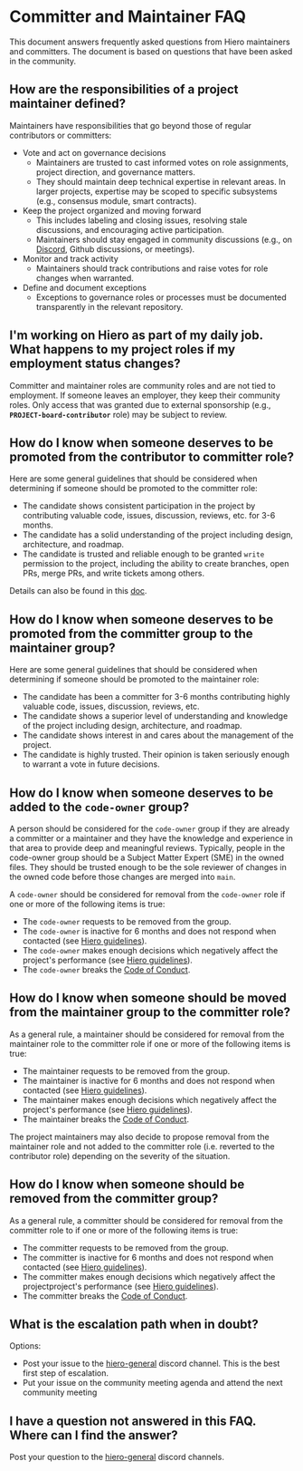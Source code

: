 # Committer and Maintainer FAQ

This document answers frequently asked questions from Hiero maintainers and committers.
The document is based on questions that have been asked in the community.

## How are the responsibilities of a project maintainer defined?

Maintainers have responsibilities that go beyond those of regular contributors or committers:

- Vote and act on governance decisions
  - Maintainers are trusted to cast informed votes on role assignments, project direction, and governance matters.
  - They should maintain deep technical expertise in relevant areas.
    In larger projects, expertise may be scoped to specific subsystems (e.g., consensus module, smart contracts).
- Keep the project organized and moving forward
  - This includes labeling and closing issues, resolving stale discussions, and encouraging active participation.
  - Maintainers should stay engaged in community discussions (e.g., on [Discord](https://discord.gg/pZ2GT6aq), Github discussions, or meetings).
- Monitor and track activity
    - Maintainers should track contributions and raise votes for role changes when warranted.
- Define and document exceptions
  - Exceptions to governance roles or processes must be documented transparently in the relevant repository.

## I'm working on Hiero as part of my daily job. What happens to my project roles if my employment status changes?

Committer and maintainer roles are community roles and are not tied to employment.
If someone leaves an employer, they keep their community roles.
Only access that was granted due to external sponsorship (e.g., **`PROJECT-board-contributor`** role) may be subject to review.

## How do I know when someone deserves to be promoted from the contributor to committer role?
    
Here are some general guidelines that should be considered when determining if someone should be promoted to the committer role:
    
- The candidate shows consistent participation in the project by contributing valuable code, issues, discussion, reviews, etc. for 3-6 months.
- The candidate has a solid understanding of the project including design, architecture, and roadmap.
- The candidate is trusted and reliable enough to be granted `write` permission to the project, including the ability to create branches, open PRs, merge PRs, and write tickets among others.
    
Details can also be found in this [doc](roles-and-groups.md).

## How do I know when someone deserves to be promoted from the committer group to the maintainer group?
    
Here are some general guidelines that should be considered when determining if someone should be promoted to the maintainer role:
    
- The candidate has been a committer for 3-6 months contributing highly valuable code, issues, discussion, reviews, etc.
- The candidate shows a superior level of understanding and knowledge of the project including design, architecture, and roadmap.
- The candidate shows interest in and cares about the management of the project.
- The candidate is highly trusted. Their opinion is taken seriously enough to warrant a vote in future decisions.

## How do I know when someone deserves to be added to the `code-owner` group?
    
A person should be considered for the `code-owner` group if they are already a committer or a maintainer and they have the knowledge and experience in that area to provide deep and meaningful reviews.
Typically, people in the code-owner group should be a Subject Matter Expert (SME) in the owned files.
They should be trusted enough to be the sole reviewer of changes in the owned code before those changes are merged into `main`.
    
 A `code-owner` should be considered for removal from the `code-owner` role if one or more of the following items is true:

- The `code-owner` requests to be removed from the group.
- The `code-owner` is inactive for 6 months and does not respond when contacted (see [Hiero guidelines](roles-and-groups.md#maintainers)).
- The `code-owner` makes enough decisions which negatively affect the project's performance (see [Hiero guidelines](roles-and-groups.md#maintainers)).
- The `code-owner` breaks the [Code of Conduct](https://github.com/hiero-ledger/.github/blob/main/CODE_OF_CONDUCT.md).

## How do I know when someone should be moved from the maintainer group to the committer role?
    
As a general rule, a maintainer should be considered for removal from the maintainer role to the committer role if one or more of the following items is true:
    
- The maintainer requests to be removed from the group.
- The maintainer is inactive for 6 months and does not respond when contacted (see [Hiero guidelines](roles-and-groups.md#maintainers)).
- The maintainer makes enough decisions which negatively affect the project's performance (see [Hiero guidelines](roles-and-groups.md#maintainers)).
- The maintainer breaks the [Code of Conduct](https://github.com/hiero-ledger/.github/blob/main/CODE_OF_CONDUCT.md).
    
The project maintainers may also decide to propose removal from the maintainer role and not added to the committer role (i.e. reverted to the contributor role) depending on the severity of the situation.

## How do I know when someone should be removed from the committer group?
    
As a general rule, a committer should be considered for removal from the committer role to if one or more of the following items is true:
    
- The committer requests to be removed from the group.
- The committer is inactive for 6 months and does not respond when contacted (see [Hiero guidelines](roles-and-groups.md#maintainers)).
- The committer makes enough decisions which negatively affect the projectproject's performance (see [Hiero guidelines](roles-and-groups.md#maintainers)).
- The committer breaks the [Code of Conduct](https://github.com/hiero-ledger/.github/blob/main/CODE_OF_CONDUCT.md).

## What is the escalation path when in doubt?
    
Options:
    
- Post your issue to the [hiero-general](https://discord.com/channels/905194001349627914/1289954446712770600) discord channel.
  This is the best first step of escalation.
- Put your issue on the community meeting agenda and attend the next community meeting

## I have a question not answered in this FAQ. Where can I find the answer?
    
Post your question to the [hiero-general](https://discord.com/channels/905194001349627914/1289954446712770600) discord channels.